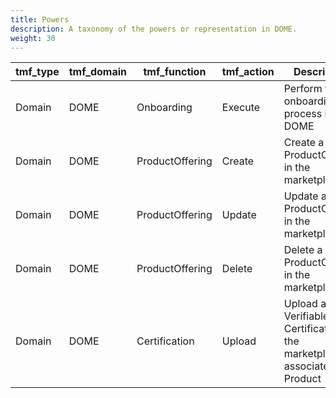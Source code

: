 ```yaml
---
title: Powers
description: A taxonomy of the powers or representation in DOME.
weight: 30
---
```


| tmf_type | tmf_domain | tmf_function    | tmf_action | Description |
| -------- | ---------- | --------------- | ---------- | ----------- |
| Domain   | DOME       | Onboarding      | Execute    | Perform the onboarding process in DOME |
| Domain   | DOME       | ProductOffering | Create     | Create a ProductOffering in the marketplace |
| Domain   | DOME       | ProductOffering | Update     | Update a ProductOffering in the marketplace |
| Domain   | DOME       | ProductOffering | Delete     | Delete a ProductOffering in the marketplace |
| Domain   | DOME       | Certification   | Upload     | Upload a Verifiable Certification to the marketplace, associated to a Product |
